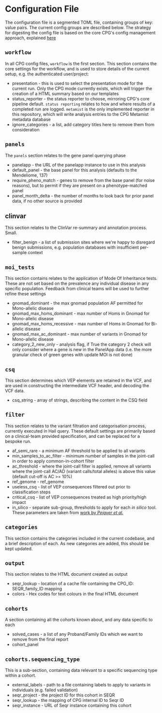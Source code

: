 # Configuration File

The configuration file is a segmented TOML file, containing groups of key: value pairs. The current config groups are
described below. The strategy for digesting the config file is based on the core CPG's config management approach,
explained [here](https://github.com/populationgenomics/team-docs/blob/main/cpg_utils_config.md)

## `workflow`

In all CPG config files, `workflow` is the first section. This section contains the core settings for the workflow, and
is used to store details of the current setup, e.g. the authenticated user/project:

* presentation - this is used to select the presentation mode for the current run. Only the CPG mode currently exists,
  which will trigger the creation of a HTML summary based on our templates
* status_reporter - the status reporter to choose, mirroring CPG's core pipeline default. `status reporting` relates to
  how and where results of a completed run are logged. `metamist` is the only implemented reporter in this repository,
  which will write analysis entries to the CPG Metamist metadata database
* ignore_categories - a list, add category titles here to remove them from consideration

## `panels`

The `panels` section relates to the gene panel querying phase

* panelapp - the URL of the panelapp instance to use in this analysis
* default_panel - the base panel for this analysis (defaults to the Mendeliome, 137)
* require_pheno_match - genes to remove from the base panel (for noise reasons), but to permit if they are present on a
  phenotype-matched panel
* panel_month_delta - the number of months to look back for prior panel data, if no other source is provided

## clinvar

This section relates to the ClinVar re-summary and annotation process. Small.

* filter_benign - a list of submission sites where we're happy to disregard benign submissions, e.g. population
  databases with insufficient per-sample context

## `moi_tests`

This section contains relates to the application of Mode Of Inheritance tests. These are not set based on the prevalence
any individual disease in any specific population. Feedback from clinical teams will be used to further refine these
settings

* gnomad_dominant - the max gnomad population AF permitted for Mono-allelic disease
* gnomad_max_homs_dominant - max number of Homs in Gnomad for Mono-allelic disease
* gnomad_max_homs_recessive - max number of Homs in Gnomad for Bi-allelic disease
* gnomad_max_ac_dominant - max number of variants in Gnomad for Mono-allelic disease
* category_2_new_only - analysis flag, if True the category 2 check will only consider where a gene is new in the
  PanelApp data (i.e. the more granular check of green genes with update MOI is not done)

## `csq`

This section determines which VEP elements are retained in the VCF, and are used in constructing the intermediate VCF
header, and decoding the VCF data.

* csq_string - array of strings, describing the content in the CSQ field

## `filter`

This section relates to the variant filtration and categorisation process, currently executed in Hail query. These
default settings are primarily based on a clinical-team provided specification, and can be replaced for a bespoke run.

* af_semi_rare - a minimum AF threshold to be applied to all variants
* min_samples_to_ac_filter - minimum number of samples in the joint-call in order to apply common-in-cohort filter
* ac_threshold - where the joint-call filter is applied, remove all variants where the joint-call AC/AD (variant
  calls/total alleles) is above this value (default cut-off is AC >= 10%)
* ref_genome - ref_genome
* useless_csq - list of VEP consequences filtered out prior to classification steps
* critical_csq - list of VEP consequences treated as high priority/high impact
* in_silico - separate sub-group, thresholds to apply for each *in silico* tool. These parameters are taken
  from [work by *Pejaver et al.*](https://www.biorxiv.org/content/10.1101/2022.03.17.484479v1)

## `categories`

This section contains the categories included in the current codebase, and a brief description of each. As new
categories are added, this should be kept updated.

## `output`

This section relates to the HTML document created as output

* seqr_lookup - location of a cache file containing the CPG_ID: SEQR_family_ID mapping
* colors - Hex codes for text colours in the final HTML document

## `cohorts`

A section containing all the cohorts known about, and any data specific to each

* solved_cases - a list of any Proband/Family IDs which we want to remove from the final report
* cohort_panel

## `cohorts.sequencing_type`

This is a sub-section, containing data relevant to a specific sequencing type within a cohort.

* external_labels - path to a file containing labels to apply to variants in individuals (e.g. failed validation)
* seqr_project - the project ID for this cohort in SEQR
* seqr_lookup - the mapping of CPG internal ID to Seqr ID
* seqr_instance - URL of Seqr instance containing this cohort
